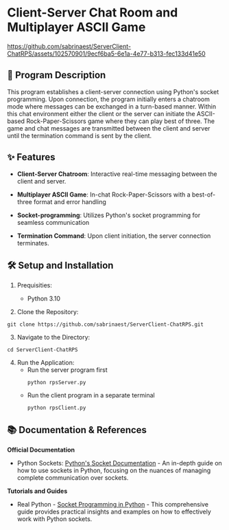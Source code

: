 # Client-Server Chat Room and Multiplayer ASCII Game

https://github.com/sabrinaest/ServerClient-ChatRPS/assets/102570901/9ecf6ba5-6e1a-4e77-b313-fec133d41e50

## 📝 Program Description

This program establishes a client-server connection using Python's socket programming. Upon connection, the program initially enters a chatroom mode where messages can be exchanged in a turn-based manner. Within this chat environment either the client or the server can initiate the ASCII-based Rock-Paper-Scissors game where they can play best of three. The game and chat messages are transmitted between the client and server until the termination command is sent by the client. 

## ✨ Features

* **Client-Server Chatroom**: Interactive real-time messaging between the client and server.
  
* **Multiplayer ASCII Game**: In-chat Rock-Paper-Scissors with a best-of-three format and error handling
  
* **Socket-programming**: Utilizes Python's socket programming for seamless communication
  
* **Termination Command**: Upon client initiation, the server connection terminates.

## 🛠️ Setup and Installation

1. Prequisities:
   * Python 3.10
    
2. Clone the Repository:
   
```
git clone https://github.com/sabrinaest/ServerClient-ChatRPS.git
```

3. Navigate to the Directory:

```
cd ServerClient-ChatRPS
```

4. Run the Application:
   * Run the server program first
     ```
     python rpsServer.py
     ```
   * Run the client program in a separate terminal
     ```
     python rpsClient.py

## 📚 Documentation & References

**Official Documentation**
* Python Sockets: [Python's Socket Documentation](https://docs.python.org/3.4/howto/sockets.html) - An in-depth guide on how to use sockets in Python, focusing on the nuances of managing complete communication over sockets.

**Tutorials and Guides**
* Real Python - [Socket Programming in Python](https://realpython.com/python-sockets/) - This comprehensive guide provides practical insights and examples on how to effectively work with Python sockets.
